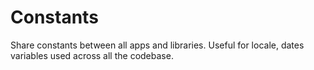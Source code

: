 # Constants

Share constants between all apps and libraries. Useful for locale, dates variables used across all the codebase.
